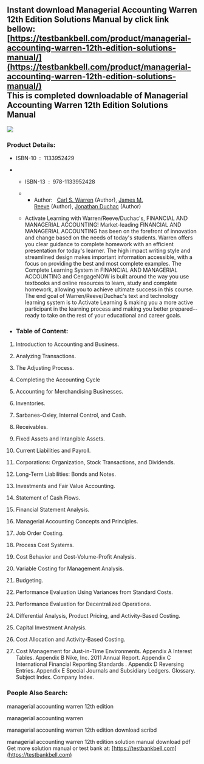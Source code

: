 Instant download **Managerial Accounting Warren 12th Edition Solutions Manual** by click link bellow:  
[https://testbankbell.com/product/managerial-accounting-warren-12th-edition-solutions-manual/](https://testbankbell.com/product/managerial-accounting-warren-12th-edition-solutions-manual/)  
This is completed downloadable of Managerial Accounting Warren 12th Edition Solutions Manual
--------------------------------------------------------------------------------------------


![](https://testbankbell.com/wp-content/uploads/2023/05/managerial-accounting-warren-reeve-duchac-12th-sm.jpg)
### Product Details:


* ISBN-10 ‏ : ‎ 1133952429
* * ISBN-13 ‏ : ‎ 978-1133952428
  * * Author:   [Carl S. Warren](https://www.amazon.com/Carl-S-Warren/e/B001IGOG6O/ref=dp_byline_cont_book_1) (Author), [James M. Reeve](https://www.amazon.com/s/ref=dp_byline_sr_book_2?ie=UTF8&field-author=James+M.+Reeve&text=James+M.+Reeve&sort=relevancerank&search-alias=books) (Author), [Jonathan Duchac](https://www.amazon.com/s/ref=dp_byline_sr_book_3?ie=UTF8&field-author=Jonathan+Duchac&text=Jonathan+Duchac&sort=relevancerank&search-alias=books) (Author)
   
  * Activate Learning with Warren/Reeve/Duchac's, FINANCIAL AND MANAGERIAL ACCOUNTING! Market-leading FINANCIAL AND MANAGERIAL ACCOUNTING has been on the forefront of innovation and change based on the needs of today's students. Warren offers you clear guidance to complete homework with an efficient presentation for today's learner. The high impact writing style and streamlined design makes important information accessible, with a focus on providing the best and most complete examples. The Complete Learning System in FINANCIAL AND MANAGERIAL ACCOUNTING and CengageNOW is built around the way you use textbooks and online resources to learn, study and complete homework, allowing you to achieve ultimate success in this course. The end goal of Warren/Reeve/Duchac's text and technology learning system is to Activate Learning & making you a more active participant in the learning process and making you better prepared--ready to take on the rest of your educational and career goals.
 
* ### Table of Content:

1. Introduction to Accounting and Business.

2. Analyzing Transactions.

3. The Adjusting Process.

4. Completing the Accounting Cycle

5. Accounting for Merchandising Businesses.

6. Inventories.

7. Sarbanes-Oxley, Internal Control, and Cash.

8. Receivables.

9. Fixed Assets and Intangible Assets.

10. Current Liabilities and Payroll.

11. Corporations: Organization, Stock Transactions, and Dividends.

12. Long-Term Liabilities: Bonds and Notes.

13. Investments and Fair Value Accounting.

14. Statement of Cash Flows.

15. Financial Statement Analysis.

16. Managerial Accounting Concepts and Principles.

17. Job Order Costing.

18. Process Cost Systems.

19. Cost Behavior and Cost-Volume-Profit Analysis.

20. Variable Costing for Management Analysis.

21. Budgeting.

22. Performance Evaluation Using Variances from Standard Costs.

23. Performance Evaluation for Decentralized Operations.

24. Differential Analysis, Product Pricing, and Activity-Based Costing.

25. Capital Investment Analysis.

26. Cost Allocation and Activity-Based Costing.

27. Cost Management for Just-in-Time Environments. Appendix A Interest Tables. Appendix B Nike, Inc. 2011 Annual Report. Appendix C International Financial Reporting Standards . Appendix D Reversing Entries. Appendix E Special Journals and Subsidiary Ledgers. Glossary. Subject Index. Company Index.


 ### People Also Search:


 managerial accounting warren 12th edition

 managerial accounting warren

 managerial accounting warren 12th edition download scribd

 managerial accounting warren 12th edition solution manual download pdf  
  Get more solution manual or test bank at: [https://testbankbell.com](https://testbankbell.com)
